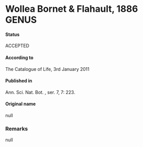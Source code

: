 # Wollea Bornet & Flahault, 1886 GENUS

#### Status
ACCEPTED

#### According to
The Catalogue of Life, 3rd January 2011

#### Published in
Ann. Sci. Nat. Bot. , ser. 7, 7: 223.

#### Original name
null

### Remarks
null